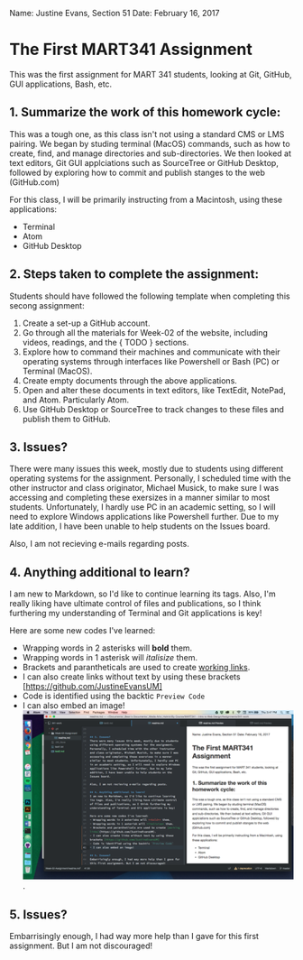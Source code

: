 Name: Justine Evans, Section 51
Date: February 16, 2017

# The First MART341 Assignment
This was the first assignment for MART 341 students, looking at Git, GitHub, GUI applications, Bash, etc.

## 1. Summarize the work of this homework cycle:

This was a tough one, as this class isn't not using a standard CMS or LMS pairing. We began by studing terminal  (MacOS) commands, such as how to create, find, and manage directories and sub-directories. We then looked at text editors, Git GUI applciations such as SourceTree or GitHub Desktop, followed by exploring how to commit and publish stanges to the web (GitHub.com)

For this class, I will be primarily instructing from a Macintosh, using these applications:
- Terminal
- Atom
- GitHub Desktop


## 2. Steps taken to complete the assignment:
Students should have followed the following template when completing this secong assignment:
1. Create a set-up a GitHub account.
2. Go through all the materials for Week-02 of the website, including videos, readings, and the { TODO } sections.
3. Explore how to command their machines and communicate with their operating systems through interfaces like Powershell or Bash (PC) or Terminal (MacOS).
4. Create empty documents through the above applications.
5. Open and alter these documents in text editors, like TextEdit, NotePad, and Atom. Particularly Atom.
6. Use GitHub Desktop or SourceTree to track changes to these files and publish them to GitHub.


## 3. Issues?
There were many issues this week, mostly due to students using different operating systems for the assignment. Personally, I scheduled time with the other instructor and class originator, Michael Musick, to make sure I was accessing and completing these exersizes in a manner similar to most students. Unfortunately, I hardly use PC in an academic setting, so I will need to explore Windows applications like Powershell further. Due to my late addition, I have been unable to help students on the Issues board.

Also, I am not recieving e-mails regarding posts.

## 4. Anything additional to learn?
I am new to Markdown, so I'd like to continue learning its tags. Also, I'm really liking have ultimate control of files and publications, so I think furthering my understanding of Terminal and Git applications is key!

Here are some new codes I've learned:
- Wrapping words in 2 asterisks will **bold** them.
- Wrapping words in 1 asterisk will *italisize* them.
- Brackets and parantheticals are used to create [working links](https://github.com/JustineEvansUM).
- I can also create links without text by using these brackets [https://github.com/JustineEvansUM]
- Code is identified using the backtic `Preview Code`
- I can also embed an image!
![Image of my editor](Week-02-img.png).

## 5. Issues?
Embarrisingly enough, I had way more help than I gave for this first assignment. But I am not discouraged!
